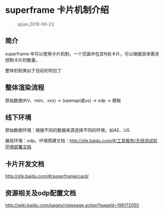 # superframe 卡片机制介绍

> qijian,2016-06-23

## 简介

superframe 中可以使用卡片机制，一个页面中包含N张卡片，可以根据具体需求控制卡片的数量。

整体机制类似于目前的阿拉丁

## 整体渲染流程

原始数据(KV、mini、xxx) -> (openapi或us) -> odp -> 模板

## 线下环境

原始数据环境：根据不同的数据来源选择不同的环境，如AE、US

展现环境：odp。环境搭建文档：http://sfe.baidu.com/#/工具服务/无线测试机环境部署文档

## 卡片开发文档

http://sfe.baidu.com/#/superframe/card/

## 资源相关及odp配置文档

http://wiki.baidu.com/pages/viewpage.action?pageId=196172050


